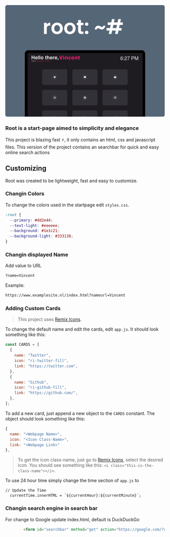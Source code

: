 ![](./assets/header.png)

### Root is a start-page aimed to simplicity and elegance

This project is blazing fast :zap:, it only contains an html, css and javascript files.
This version of the project contains an searchbar for quick and easy online search actions

## Customizing

Root was created to be lightweight, fast and easy to customize.

### Changin Colors

To change the colors used in the startpage edit `styles.css`.

```css
:root {
  --primary: #dd2e44;
  --text-light: #eeeeee;
  --background: #1e1c21;
  --background-light: #333138;
}
```

### Changin displayed Name
Add value to URL
```html
?name=Vincent
````
Example:
```html
https://www.examplesite.nl/index.html?nameurl=Vincent
```

### Adding Custom Cards

> This project uses [Remix Icons](https://remixicon.com/).

To change the default name and edit the cards, edit `app.js`. It should look something like this:

```js
const CARDS = [
  {
    name: "Twitter",
    icon: "ri-twitter-fill",
    link: "https://twitter.com",
  },
  {
    name: "Github",
    icon: "ri-github-fill",
    link: "https://github.com/",
  },
];
```

To add a new card, just append a new object to the `CARDS` constant. The object should look something like this:

```js
{
  name: "<Webpage Name>",
  icon: "<Icon Class-Name>",
  link: "<Webpage Link>"
},
```

> To get the icon class-name, just go to [Remix Icons](https://remixicon.com/), select the desired icon. You should see something like this: `<i class="this-is-the-class-name"></i>`.

To use 24 hour time simply change the time section of `app.js` to
```
// Update the Time
  currentTime.innerHTML = `${currentHour}:${currentMinute}`;
```

### Changin search engine in search bar

For change to Google update index.html, default is DuckDuckGo
```html
  		<form id="searchbar" method="get" action="https://google.com/?q=q" autocomplete="off">
```

